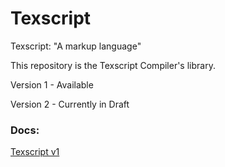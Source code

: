# Texscript

Texscript: "A markup language"

This repository is the Texscript Compiler's library.

Version 1 - Available

Version 2 - Currently in Draft

### Docs:
[Texscript v1](./docs/v1/README.md)